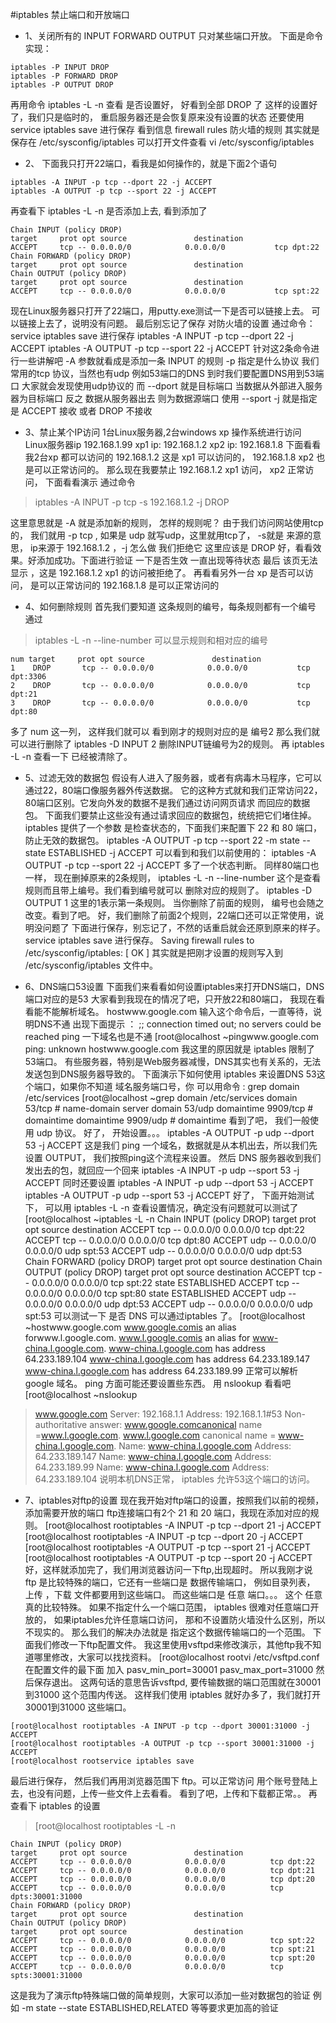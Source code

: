 #iptables 禁止端口和开放端口

-	1、关闭所有的 INPUT FORWARD OUTPUT 只对某些端口开放。
下面是命令实现：
>
	iptables -P INPUT DROP
	iptables -P FORWARD DROP
	iptables -P OUTPUT DROP
再用命令 iptables -L -n 查看 是否设置好， 好看到全部 DROP 了
这样的设置好了，我们只是临时的， 重启服务器还是会恢复原来没有设置的状态
还要使用 service iptables save 进行保存
看到信息 firewall rules 防火墙的规则 其实就是保存在 /etc/sysconfig/iptables
可以打开文件查看 vi /etc/sysconfig/iptables

-	2、
下面我只打开22端口，看我是如何操作的，就是下面2个语句
>
	iptables -A INPUT -p tcp --dport 22 -j ACCEPT
	iptables -A OUTPUT -p tcp --sport 22 -j ACCEPT
再查看下 iptables -L -n 是否添加上去, 看到添加了

	Chain INPUT (policy DROP)
	target     prot opt source               destination
	ACCEPT     tcp -- 0.0.0.0/0            0.0.0.0/0           tcp dpt:22
	Chain FORWARD (policy DROP)
	target     prot opt source               destination
	Chain OUTPUT (policy DROP)
	target     prot opt source               destination
	ACCEPT     tcp -- 0.0.0.0/0            0.0.0.0/0           tcp spt:22
现在Linux服务器只打开了22端口，用putty.exe测试一下是否可以链接上去。
可以链接上去了，说明没有问题。
最后别忘记了保存 对防火墙的设置
通过命令：service iptables save 进行保存
iptables -A INPUT -p tcp --dport 22 -j ACCEPT
iptables -A OUTPUT -p tcp --sport 22 -j ACCEPT
针对这2条命令进行一些讲解吧
-A 参数就看成是添加一条 INPUT 的规则
-p 指定是什么协议 我们常用的tcp 协议，当然也有udp 例如53端口的DNS
到时我们要配置DNS用到53端口 大家就会发现使用udp协议的
而 --dport 就是目标端口 当数据从外部进入服务器为目标端口
反之 数据从服务器出去 则为数据源端口 使用 --sport
-j 就是指定是 ACCEPT 接收 或者 DROP 不接收

-	3、禁止某个IP访问
1台Linux服务器,2台windows xp 操作系统进行访问
Linux服务器ip 192.168.1.99
xp1 ip: 192.168.1.2
xp2 ip: 192.168.1.8
下面看看我2台xp 都可以访问的
192.168.1.2 这是 xp1 可以访问的，
192.168.1.8 xp2 也是可以正常访问的。
那么现在我要禁止 192.168.1.2 xp1 访问， xp2 正常访问，
下面看看演示
通过命令 

>	iptables -A INPUT -p tcp -s 192.168.1.2 -j DROP

这里意思就是 -A 就是添加新的规则， 怎样的规则呢？ 由于我们访问网站使用tcp的，
我们就用 -p tcp , 如果是 udp 就写udp，这里就用tcp了， -s就是 来源的意思，
ip来源于 192.168.1.2 ，-j 怎么做 我们拒绝它 这里应该是 DROP
好，看看效果。好添加成功。下面进行验证 一下是否生效
一直出现等待状态 最后 该页无法显示 ，这是 192.168.1.2 xp1 的访问被拒绝了。
再看看另外一台 xp 是否可以访问， 是可以正常访问的 192.168.1.8 是可以正常访问的

-	4、如何删除规则
首先我们要知道 这条规则的编号，每条规则都有一个编号
通过 
>	iptables -L -n --line-number 可以显示规则和相对应的编号

	num target     prot opt source               destination
	1    DROP       tcp -- 0.0.0.0/0            0.0.0.0/0           tcp dpt:3306
	2    DROP       tcp -- 0.0.0.0/0            0.0.0.0/0           tcp dpt:21
	3    DROP       tcp -- 0.0.0.0/0            0.0.0.0/0           tcp dpt:80
多了 num 这一列， 这样我们就可以 看到刚才的规则对应的是 编号2
那么我们就可以进行删除了
iptables -D INPUT 2
删除INPUT链编号为2的规则。
再 iptables -L -n 查看一下 已经被清除了。

-	5、过滤无效的数据包
假设有人进入了服务器，或者有病毒木马程序，它可以通过22，80端口像服务器外传送数据。
它的这种方式就和我们正常访问22，80端口区别。它发向外发的数据不是我们通过访问网页请求
而回应的数据包。
下面我们要禁止这些没有通过请求回应的数据包，统统把它们堵住掉。
iptables 提供了一个参数 是检查状态的，下面我们来配置下 22 和 80 端口，防止无效的数据包。
iptables -A OUTPUT -p tcp --sport 22 -m state --state ESTABLISHED -j ACCEPT
可以看到和我们以前使用的：
iptables -A OUTPUT -p tcp --sport 22 -j ACCEPT
多了一个状态判断。
同样80端口也一样， 现在删掉原来的2条规则，
iptables -L -n --line-number    这个是查看规则而且带上编号。我们看到编号就可以
删除对应的规则了。
iptables -D OUTPUT 1     这里的1表示第一条规则。
当你删除了前面的规则， 编号也会随之改变。看到了吧。
好，我们删除了前面2个规则，22端口还可以正常使用，说明没问题了
下面进行保存，别忘记了，不然的话重启就会还原到原来的样子。
service iptables save    进行保存。
Saving firewall rules to /etc/sysconfig/iptables:          [ OK ]
其实就是把刚才设置的规则写入到 /etc/sysconfig/iptables 文件中。

-	6、DNS端口53设置
下面我们来看看如何设置iptables来打开DNS端口，DNS端口对应的是53
大家看到我现在的情况了吧，只开放22和80端口， 我现在看看能不能解析域名。
hostwww.google.com    输入这个命令后，一直等待，说明DNS不通
出现下面提示 ：
;; connection timed out; no servers could be reached
ping 一下域名也是不通
[root@localhost ~pingwww.google.com
ping: unknown hostwww.google.com
我这里的原因就是 iptables 限制了53端口。
有些服务器，特别是Web服务器减慢，DNS其实也有关系的，无法发送包到DNS服务器导致的。
下面演示下如何使用 iptables 来设置DNS 53这个端口，如果你不知道 域名服务端口号，你
可以用命令 : grep domain /etc/services
[root@localhost ~grep domain /etc/services
domain          53/tcp                          # name-domain server
domain          53/udp
domaintime      9909/tcp                        # domaintime
domaintime      9909/udp                        # domaintime
看到了吧， 我们一般使用 udp 协议。
好了， 开始设置。。。
iptables -A OUTPUT -p udp --dport 53 -j ACCEPT
这是我们 ping 一个域名，数据就是从本机出去，所以我们先设置 OUTPUT，
我们按照ping这个流程来设置。
然后 DNS 服务器收到我们发出去的包，就回应一个回来
iptables -A INPUT -p udp --sport 53 -j ACCEPT
同时还要设置
iptables -A INPUT -p udp --dport 53 -j ACCEPT
iptables -A OUTPUT -p udp --sport 53 -j ACCEPT
好了， 下面开始测试下， 可以用 iptables -L -n 查看设置情况，确定没有问题就可以测试了
[root@localhost ~iptables -L -n
Chain INPUT (policy DROP)
target     prot opt source               destination
ACCEPT     tcp -- 0.0.0.0/0            0.0.0.0/0           tcp dpt:22
ACCEPT     tcp -- 0.0.0.0/0            0.0.0.0/0           tcp dpt:80
ACCEPT     udp -- 0.0.0.0/0            0.0.0.0/0           udp spt:53
ACCEPT     udp -- 0.0.0.0/0            0.0.0.0/0           udp dpt:53
Chain FORWARD (policy DROP)
target     prot opt source               destination
Chain OUTPUT (policy DROP)
target     prot opt source               destination
ACCEPT     tcp -- 0.0.0.0/0            0.0.0.0/0           tcp spt:22 state ESTABLISHED
ACCEPT     tcp -- 0.0.0.0/0            0.0.0.0/0           tcp spt:80 state ESTABLISHED
ACCEPT     udp -- 0.0.0.0/0            0.0.0.0/0           udp dpt:53
ACCEPT     udp -- 0.0.0.0/0            0.0.0.0/0           udp spt:53
可以测试一下 是否 DNS 可以通过iptables 了。
[root@localhost ~hostwww.google.com
www.google.comis an alias forwww.l.google.com.
www.l.google.comis an alias for www-china.l.google.com.
www-china.l.google.com has address 64.233.189.104
www-china.l.google.com has address 64.233.189.147
www-china.l.google.com has address 64.233.189.99
正常可以解析 google 域名。
ping 方面可能还要设置些东西。
用 nslookup 看看吧
[root@localhost ~nslookup
>www.google.com
Server:         192.168.1.1
Address:        192.168.1.1#53
Non-authoritative answer:
www.google.comcanonical name =www.l.google.com.
www.l.google.com        canonical name = www-china.l.google.com.
Name:   www-china.l.google.com
Address: 64.233.189.147
Name:   www-china.l.google.com
Address: 64.233.189.99
Name:   www-china.l.google.com
Address: 64.233.189.104
说明本机DNS正常， iptables 允许53这个端口的访问。

-	7、iptables对ftp的设置
现在我开始对ftp端口的设置，按照我们以前的视频，添加需要开放的端口
ftp连接端口有2个 21 和 20 端口，我现在添加对应的规则。
[root@localhost rootiptables -A INPUT -p tcp --dport 21 -j ACCEPT
[root@localhost rootiptables -A INPUT -p tcp --dport 20 -j ACCEPT
[root@localhost rootiptables -A OUTPUT -p tcp --sport 21 -j ACCEPT
[root@localhost rootiptables -A OUTPUT -p tcp --sport 20 -j ACCEPT
好，这样就添加完了，我们用浏览器访问一下ftp,出现超时。
所以我刚才说 ftp 是比较特殊的端口，它还有一些端口是 数据传输端口，
例如目录列表， 上传 ，下载 文件都要用到这些端口。
而这些端口是 任意 端口。。。 这个 任意 真的比较特殊。
如果不指定什么一个端口范围， iptables 很难对任意端口开放的，
如果iptables允许任意端口访问， 那和不设置防火墙没什么区别，所以不现实的。
那么我们的解决办法就是 指定这个数据传输端口的一个范围。
下面我们修改一下ftp配置文件。
我这里使用vsftpd来修改演示，其他ftp我不知道哪里修改，大家可以找找资料。
[root@localhost rootvi /etc/vsftpd.conf
在配置文件的最下面 加入
pasv_min_port=30001
pasv_max_port=31000
然后保存退出。
这两句话的意思告诉vsftpd, 要传输数据的端口范围就在30001到31000 这个范围内传送。
这样我们使用 iptables 就好办多了，我们就打开 30001到31000 这些端口。
>
	[root@localhost rootiptables -A INPUT -p tcp --dport 30001:31000 -j ACCEPT
	[root@localhost rootiptables -A OUTPUT -p tcp --sport 30001:31000 -j ACCEPT
	[root@localhost rootservice iptables save
最后进行保存， 然后我们再用浏览器范围下 ftp。可以正常访问
用个账号登陆上去，也没有问题，上传一些文件上去看看。
看到了吧，上传和下载都正常。。 再查看下 iptables 的设置

>	[root@localhost rootiptables -L -n

	Chain INPUT (policy DROP)
	target     prot opt source               destination
	ACCEPT     tcp -- 0.0.0.0/0            0.0.0.0/0          tcp dpt:22
	ACCEPT     tcp -- 0.0.0.0/0            0.0.0.0/0          tcp dpt:21
	ACCEPT     tcp -- 0.0.0.0/0            0.0.0.0/0          tcp dpt:20
	ACCEPT     tcp -- 0.0.0.0/0            0.0.0.0/0          tcp dpts:30001:31000
	Chain FORWARD (policy DROP)
	target     prot opt source               destination
	Chain OUTPUT (policy DROP)
	target     prot opt source               destination
	ACCEPT     tcp -- 0.0.0.0/0            0.0.0.0/0          tcp spt:22
	ACCEPT     tcp -- 0.0.0.0/0            0.0.0.0/0          tcp spt:21
	ACCEPT     tcp -- 0.0.0.0/0            0.0.0.0/0          tcp spt:20
	ACCEPT     tcp -- 0.0.0.0/0            0.0.0.0/0          tcp spts:30001:31000
这是我为了演示ftp特殊端口做的简单规则，大家可以添加一些对数据包的验证
例如 -m state --state ESTABLISHED,RELATED 等等要求更加高的验证